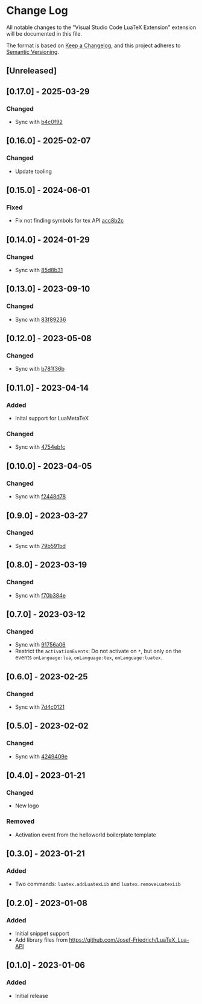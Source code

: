 # Change Log

All notable changes to the "Visual Studio Code LuaTeX Extension" extension will be documented in this file.

The format is based on [Keep a Changelog](https://keepachangelog.com/en/1.1.0/),
and this project adheres to [Semantic Versioning](https://semver.org/spec/v2.0.0.html).

## [Unreleased]

## [0.17.0] - 2025-03-29

### Changed

- Sync with [b4c0f92](https://github.com/Josef-Friedrich/LuaTeX_Lua-API/commit/b4c0f927f5fd067d8ec95d73f2e2caed5d062e52)

## [0.16.0] - 2025-02-07

### Changed

- Update tooling

## [0.15.0] - 2024-06-01

### Fixed

- Fix not finding symbols for tex API [acc8b2c](https://github.com/Josef-Friedrich/vscode_LuaTeX_Lua-API/commit/acc8b2cba7fbeabcb3c4fd8c59a07ed66a5cf8f5)

## [0.14.0] - 2024-01-29

### Changed

- Sync with [85d8b31](https://github.com/Josef-Friedrich/LuaTeX_Lua-API/commit/85d8b3101c5e780f7053f4de41eddfea0be942c5)

## [0.13.0] - 2023-09-10

### Changed

- Sync with [83f89236](https://github.com/Josef-Friedrich/LuaTeX_Lua-API/commit/83f8923665b2852ccd312437c5ab1b0ace812ff4)

## [0.12.0] - 2023-05-08

### Changed

- Sync with [b781f36b](https://github.com/Josef-Friedrich/LuaTeX_Lua-API/commit/b781f36bfe5d6014b5ccc2703bf41ba5033c5955)

## [0.11.0] - 2023-04-14

### Added

- Inital support for LuaMetaTeX

### Changed

- Sync with [4754ebfc](https://github.com/Josef-Friedrich/LuaTeX_Lua-API/commit/4754ebfc23974663a79318651472cee896d46050)

## [0.10.0] - 2023-04-05

### Changed

- Sync with [f2448d78](https://github.com/Josef-Friedrich/LuaTeX_Lua-API/commit/f2448d780b685ce1faab5a38793abaf7264793ca)

## [0.9.0] - 2023-03-27

### Changed

- Sync with [79b591bd](https://github.com/Josef-Friedrich/LuaTeX_Lua-API/commit/79b591bd6b3be7c37f5b4053265963ebc69f596f)

## [0.8.0] - 2023-03-19

### Changed

- Sync with [f70b384e](https://github.com/Josef-Friedrich/LuaTeX_Lua-API/commit/f70b384e893fc4c83ab859d4f10c49a97322e8a7)

## [0.7.0] - 2023-03-12

### Changed

- Sync with [91756a06](https://github.com/Josef-Friedrich/LuaTeX_Lua-API/commit/91756a06f7707164416572998c91749119ecec47)
- Restrict the `activationEvents`: Do not activate on `*`, but only on the events `onLanguage:lua`, `onLanguage:tex`, `onLanguage:luatex`.

## [0.6.0] - 2023-02-25

### Changed

- Sync with [7d4c0121](https://github.com/Josef-Friedrich/LuaTeX_Lua-API/commit/7d4c012146ba24d2ee7ec009204b7dc6f8274fe8)

## [0.5.0] - 2023-02-02

### Changed

- Sync with [4249409e](https://github.com/Josef-Friedrich/LuaTeX_Lua-API/commit/4249409e060b61def5edb037ade7249fca1b8b12)

## [0.4.0] - 2023-01-21

### Changed

- New logo

### Removed

- Activation event from the helloworld boilerplate template

## [0.3.0] - 2023-01-21

### Added

- Two commands: `luatex.addLuatexLib` and `luatex.removeLuatexLib`

## [0.2.0] - 2023-01-08

### Added

- Initial snippet support
- Add library files from https://github.com/Josef-Friedrich/LuaTeX_Lua-API

## [0.1.0] - 2023-01-06

### Added

- Initial release
